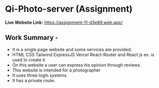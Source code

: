 # Qi-Photo-server (Assignment)



**Live Website Link:** https://assignment-11-d3e89.web.app/

## Work Summary -
- It is a single page website and some services are provided.
- HTML CSS Tailwind ExpressJS Vercel React-Router and React js ex. is used to create it
- On this website a user can express his opinion through reviews.
- This website is intended for a photographer
- It uses three login systems.
- It has a private route.
